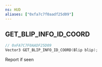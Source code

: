 ```yaml
---
ns: HUD
aliases: ["0xfa7c7f0aadf25d09"]
---
```

## GET_BLIP_INFO_ID_COORD

```c
// 0xFA7C7F0AADF25D09
Vector3 GET_BLIP_INFO_ID_COORD(Blip blip);
```

Report if seen

